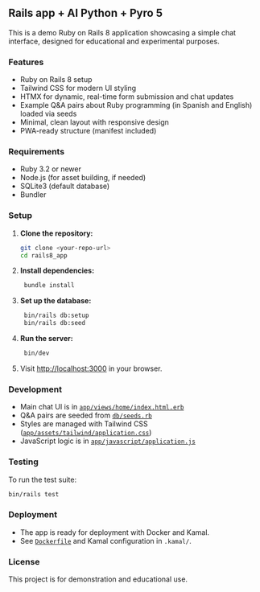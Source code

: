 ## Rails app + AI Python + Pyro 5

This is a demo Ruby on Rails 8 application showcasing a simple chat interface, designed for educational and experimental purposes.

### Features

- Ruby on Rails 8 setup
- Tailwind CSS for modern UI styling
- HTMX for dynamic, real-time form submission and chat updates
- Example Q&A pairs about Ruby programming (in Spanish and English) loaded via seeds
- Minimal, clean layout with responsive design
- PWA-ready structure (manifest included)

### Requirements

- Ruby 3.2 or newer
- Node.js (for asset building, if needed)
- SQLite3 (default database)
- Bundler

### Setup

1. **Clone the repository:**
   ```sh
   git clone <your-repo-url>
   cd rails8_app
   ```

2. **Install dependencies:**
   ```sh
    bundle install
   ```

3. **Set up the database:**
   ```sh
    bin/rails db:setup
    bin/rails db:seed
   ```

4. **Run the server:**
   ```sh
    bin/dev
   ```

5. Visit [http://localhost:3000](http://localhost:3000) in your browser.

### Development

- Main chat UI is in [`app/views/home/index.html.erb`](app/views/home/index.html.erb)
- Q&A pairs are seeded from [`db/seeds.rb`](db/seeds.rb)
- Styles are managed with Tailwind CSS ([`app/assets/tailwind/application.css`](app/assets/tailwind/application.css))
- JavaScript logic is in [`app/javascript/application.js`](app/javascript/application.js)

### Testing

To run the test suite:

```sh
bin/rails test
```

### Deployment

- The app is ready for deployment with Docker and Kamal.
- See [`Dockerfile`](Dockerfile) and Kamal configuration in `.kamal/`.

### License

This project is for demonstration and educational use.
